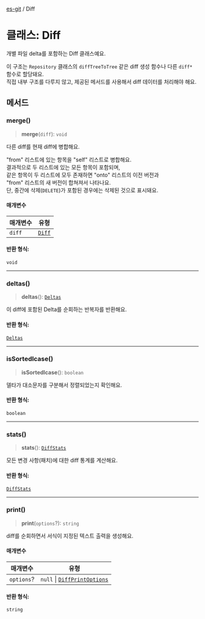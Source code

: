 [es-git](../globals.md) / Diff

# 클래스: Diff

개별 파일 delta를 포함하는 Diff 클래스예요.

이 구조는 `Repository` 클래스의 `diffTreeToTree` 같은 diff 생성 함수나 다른 `diff*` 함수로 할당돼요.  
직접 내부 구조를 다루지 않고, 제공된 메서드를 사용해서 diff 데이터를 처리해야 해요.

## 메서드

### merge()

> **merge**(`diff`): `void`

다른 diff를 현재 diff에 병합해요.

"from" 리스트에 있는 항목을 "self" 리스트로 병합해요.  
결과적으로 두 리스트에 있는 모든 항목이 포함되며,  
같은 항목이 두 리스트에 모두 존재하면 "onto" 리스트의 이전 버전과  
"from" 리스트의 새 버전이 합쳐져서 나타나요.  
단, 중간에 삭제(`DELETE`)가 포함된 경우에는 삭제된 것으로 표시돼요.

#### 매개변수

| 매개변수   | 유형                |
|--------|-------------------|
| `diff` | [`Diff`](Diff.md) |

#### 반환 형식:

`void`

***

### deltas()

> **deltas**(): [`Deltas`](Deltas.md)

이 diff에 포함된 Delta를 순회하는 반복자를 반환해요.

#### 반환 형식:

[`Deltas`](Deltas.md)

***

### isSortedIcase()

> **isSortedIcase**(): `boolean`

델타가 대소문자를 구분해서 정렬되었는지 확인해요.

#### 반환 형식:

`boolean`

***

### stats()

> **stats**(): [`DiffStats`](DiffStats.md)

모든 변경 사항(패치)에 대한 diff 통계를 계산해요.

#### 반환 형식:

[`DiffStats`](DiffStats.md)

***

### print()

> **print**(`options`?): `string`

diff를 순회하면서 서식이 지정된 텍스트 출력을 생성해요.

#### 매개변수

| 매개변수       | 유형                                                                |
|------------|-------------------------------------------------------------------|
| `options`? | `null` \| [`DiffPrintOptions`](../interfaces/DiffPrintOptions.md) |

#### 반환 형식:

`string`
